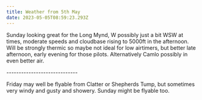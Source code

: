 ```yaml
---
title: Weather from 5th May
date: 2023-05-05T08:59:23.293Z
---
```

Sunday looking great for the Long Mynd, W possibly just a bit WSW at times, moderate speeds and cloudbase rising to 5000ft in the afternoon.  Will be strongly thermic so maybe not ideal for low airtimers, but better late afternoon, early evening for those pilots.  Alternatively Camlo possibly in even better air.

\-----------------------------

Friday may well be flyable from Clatter or Shepherds Tump, but sometimes very windy and gusty and showery.  Sunday might be flyable too.